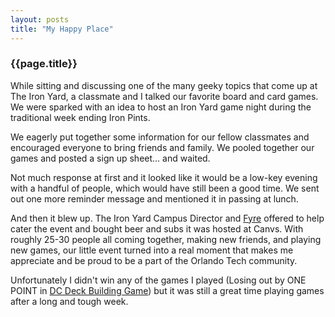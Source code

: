 ```yaml
---
layout: posts
title: "My Happy Place"
---
```


### {{page.title}}

While sitting and discussing one of the many geeky topics that come up at The Iron
Yard, a classmate and I talked our favorite board and card games. We were sparked
with an idea to host an Iron Yard game night during the traditional week ending
Iron Pints.

We eagerly put together some information for our fellow classmates and encouraged
everyone to bring friends and family. We pooled together our games and posted a
sign up sheet... and waited.

Not much response at first and it looked like it would be a low-key evening with
a handful of people, which would have still been a good time. We sent out one
more reminder message and mentioned it in passing at lunch.

And then it blew up. The Iron Yard Campus Director and [Fyre](https://twitter.com/getfyre) offered to help
cater the event and bought beer and subs it was hosted at Canvs. With roughly 25-30 people all coming
together, making new friends, and playing new games, our little event turned
into a real moment that makes me appreciate and be proud to be a part of
the Orlando Tech community.

Unfortunately I didn't win any of the games I played (Losing out by ONE POINT in
  [DC Deck Building Game](https://www.cryptozoic.com/games/dc-comics-deck-building-game))
  but it was still a great time playing games after a long and tough week.
